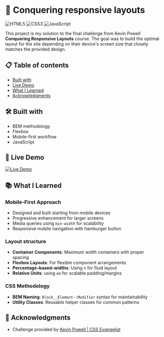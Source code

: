 # 🚀 Conquering responsive layouts

![HTML5](https://img.shields.io/badge/HTML5-E34F26?style=for-the-badge&logo=html5&logoColor=white) ![CSS3](https://img.shields.io/badge/CSS3-1572B6?style=for-the-badge&logoColor=white) ![JavaScript](https://img.shields.io/badge/JavaScript-F7DF1E?style=for-the-badge&logo=javascript&logoColor=black)

This project is my solution to the final challenge from Kevin Powell **Conquering Responsive Layouts** course. The goal was to build the optimal layout for the site depending on their device's screen size that closely matches the provided design.

## 📋 Table of contents

- [Built with](#-built-with)
- [Live Demo](#-live-demo)
- [What I Learned](#-what-i-learned)
- [Acknowledgments](#-acknowledgments)

## 🛠 Built with

- BEM methodology
- Flexbox
- Mobile-first workflow
- JavaScript

## 🔗 Live Demo

[![Live Demo](https://img.shields.io/badge/Demo-Live-green?style=for-the-badge)](https://amansgz.github.io/kp-challenge)

## 📚 What I Learned

### Mobile-First Approach

- Designed and built starting from mobile devices
- Progressive enhancement for larger screens
- Media queries using `min-width` for scalability
- Responsive mobile navigation with hamburger button

### Layout structure

- **Container Components**: Maximum width containers with proper spacing
- **Flexbox Layouts**: For flexible component arrangements
- **Percentage-based-widths**: Using `%` for fluid layout
- **Relative Units**: using `em` for scalable padding/margins

### CSS Methodology

- **BEM Naming**: `Block__Element--Modifier` syntax for maintainability
- **Utility Classes**: Reusable helper classes for common patterns

## 🙌 Acknowledgments

- Challenge provided by [Kevin Powell | CSS Evangelist](https://courses.kevinpowell.co)
